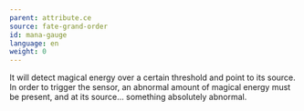 ```yaml
---
parent: attribute.ce
source: fate-grand-order
id: mana-gauge
language: en
weight: 0
---
```


It will detect magical energy over a certain threshold and point to its source.
In order to trigger the sensor, an abnormal amount of magical energy must be present, and at its source… something absolutely abnormal.
